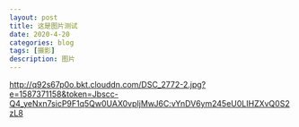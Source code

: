 ```yaml
---
layout: post
title: 这是图片测试
date: 2020-4-20
categories: blog
tags: [摄影]
description: 图片
---
```

http://q92s67p0o.bkt.clouddn.com/DSC_2772-2.jpg?e=1587371158&token=Jbscc-Q4_yeNxn7sicP9F1q5Qw0UAX0vpIjMwJ6C:vYnDV6ym245eU0LIHZXvQ0S2zL8










